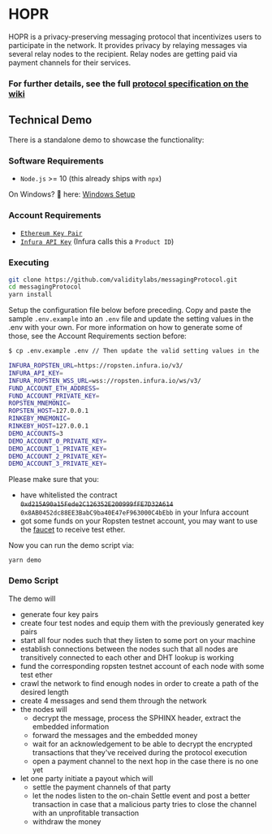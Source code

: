 # HOPR
HOPR is a privacy-preserving messaging protocol that incentivizes users to participate in the network. It provides privacy by relaying messages via several relay nodes to the recipient. Relay nodes are getting paid via payment channels for their services.

### For further details, see the full [protocol specification on the wiki](../../wiki)

## Technical Demo
There is a standalone demo to showcase the functionality:

### Software Requirements
- `Node.js` >= 10 (this already ships with `npx`)

On Windows? 👀 here: [Windows Setup](../../wiki/Setup#Windows)

### Account Requirements
- [`Ethereum Key Pair`](../../wiki/Setup/#PrivateKeyGeneration)
- [`Infura API Key`](../../wiki/Setup/#Infura) (Infura calls this a `Product ID`)

### Executing

```sh
git clone https://github.com/validitylabs/messagingProtocol.git
cd messagingProtocol
yarn install
```

Setup the configuration file below before preceding. Copy and paste the sample `.env.example` 
into an `.env` file and update the setting values in the .env with your own. For more information
on how to generate some of those, see the Account Requirements section before:

```sh
$ cp .env.example .env // Then update the valid setting values in the .env file
```

```sh
INFURA_ROPSTEN_URL=https://ropsten.infura.io/v3/
INFURA_API_KEY=
INFURA_ROPSTEN_WSS_URL=wss://ropsten.infura.io/ws/v3/
FUND_ACCOUNT_ETH_ADDRESS=
FUND_ACCOUNT_PRIVATE_KEY=
ROPSTEN_MNEMONIC=
ROPSTEN_HOST=127.0.0.1
RINKEBY_MNEMONIC=
RINKEBY_HOST=127.0.0.1
DEMO_ACCOUNTS=3
DEMO_ACCOUNT_0_PRIVATE_KEY=
DEMO_ACCOUNT_1_PRIVATE_KEY=
DEMO_ACCOUNT_2_PRIVATE_KEY=
DEMO_ACCOUNT_3_PRIVATE_KEY=
```

Please make sure that you:
- have whitelisted the contract ~~`0xd215A90a15Fede2C126352E200999fFE7D32A614`~~ `0x8AB0452dc88EE3BabC9ba40E47eF963000C4bEbb` in your Infura account
- got some funds on your Ropsten testnet account, you may want to use the [faucet](https://faucet.ropsten.be/) to receive test ether.

Now you can run the demo script via:
```
yarn demo
```

### Demo Script
The demo will
- generate four key pairs
- create four test nodes and equip them with the previously generated key pairs
- start all four nodes such that they listen to some port on your machine
- establish connections between the nodes such that all nodes are transitively connected to each other and DHT lookup is working
- fund the corresponding ropsten testnet account of each node with some test ether
- crawl the network to find enough nodes in order to create a path of the desired length
- create 4 messages and send them through the network
- the nodes will 
    - decrypt the message, process the SPHINX header, extract the embedded information
    - forward the messages and the embedded money
    - wait for an acknowledgement to be able to decrypt the encrypted transactions that they've received during the protocol execution
    - open a payment channel to the next hop in the case there is no one yet
- let one party initiate a payout which will
    - settle the payment channels of that party
    - let the nodes listen to the on-chain Settle event and post a better transaction in case that a malicious party tries to close the channel with an unprofitable transaction
    - withdraw the money
